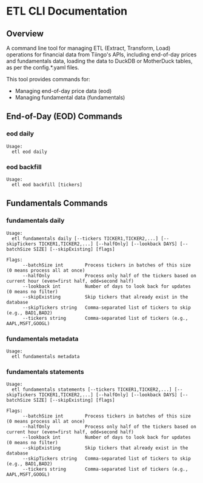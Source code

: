 # ETL CLI Documentation

## Overview

A command line tool for managing ETL (Extract, Transform, Load) operations
for financial data from Tiingo's APIs, including end-of-day prices and fundamentals data,
loading the data to DuckDB or MotherDuck tables, as per the config.*.yaml files.

This tool provides commands for:
- Managing end-of-day price data (eod)
- Managing fundamental data (fundamentals)

## End-of-Day (EOD) Commands

### eod daily

```
Usage:
  etl eod daily

```

### eod backfill

```
Usage:
  etl eod backfill [tickers]

```

## Fundamentals Commands

### fundamentals daily

```
Usage:
  etl fundamentals daily [--tickers TICKER1,TICKER2,...] [--skipTickers TICKER1,TICKER2,...] [--halfOnly] [--lookback DAYS] [--batchSize SIZE] [--skipExisting] [flags]

Flags:
      --batchSize int        Process tickers in batches of this size (0 means process all at once)
      --halfOnly             Process only half of the tickers based on current hour (even=first half, odd=second half)
      --lookback int         Number of days to look back for updates (0 means no filter)
      --skipExisting         Skip tickers that already exist in the database
      --skipTickers string   Comma-separated list of tickers to skip (e.g., BAD1,BAD2)
      --tickers string       Comma-separated list of tickers (e.g., AAPL,MSFT,GOOGL)

```

### fundamentals metadata

```
Usage:
  etl fundamentals metadata

```

### fundamentals statements

```
Usage:
  etl fundamentals statements [--tickers TICKER1,TICKER2,...] [--skipTickers TICKER1,TICKER2,...] [--halfOnly] [--lookback DAYS] [--batchSize SIZE] [--skipExisting] [flags]

Flags:
      --batchSize int        Process tickers in batches of this size (0 means process all at once)
      --halfOnly             Process only half of the tickers based on current hour (even=first half, odd=second half)
      --lookback int         Number of days to look back for updates (0 means no filter)
      --skipExisting         Skip tickers that already exist in the database
      --skipTickers string   Comma-separated list of tickers to skip (e.g., BAD1,BAD2)
      --tickers string       Comma-separated list of tickers (e.g., AAPL,MSFT,GOOGL)

```

